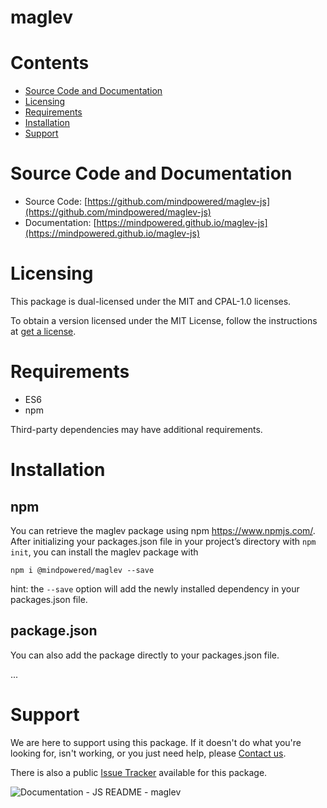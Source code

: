 
maglev
======

Contents
========

* [Source Code and Documentation](#source-code-and-documentation)
* [Licensing](#licensing)
* [Requirements](#requirements)
* [Installation](#installation)
* [Support](#support)

# Source Code and Documentation
- Source Code: [https://github.com/mindpowered/maglev-js](https://github.com/mindpowered/maglev-js)
- Documentation: [https://mindpowered.github.io/maglev-js](https://mindpowered.github.io/maglev-js)

# Licensing
This package is dual-licensed under the MIT and CPAL-1.0 licenses.

To obtain a version licensed under the MIT License, follow the instructions at [get a license][purchase].

# Requirements
- ES6
- npm


Third-party dependencies may have additional requirements.

# Installation
## npm

You can retrieve the maglev package using npm https://www.npmjs.com/. After initializing your packages.json file in your project’s directory with `npm init`, you can install the maglev package with
```
npm i @mindpowered/maglev --save
```
hint: the `--save` option will add the newly installed dependency in your packages.json file.

## package.json

You can also add the package directly to your packages.json file.

...


# Support
We are here to support using this package. If it doesn't do what you're looking for, isn't working, or you just need help, please [Contact us][contact].

There is also a public [Issue Tracker][bugs] available for this package.
  
  
![Documentation - JS README - maglev](https://www.google-analytics.com/collect?v=1&tid=UA-178768904-1&cid=555&aip=1&t=event&ec=Documentation&ea=JS+README&el=maglev)


[bugs]: https://github.com/mindpowered/maglev-js/issues
[contact]: https://mindpowered.dev/support.html?ref=maglev-js/
[licensing]: https://mindpowered.dev/?ref=maglev-js
[purchase]: https://mindpowered.dev/purchase/maglev-js
